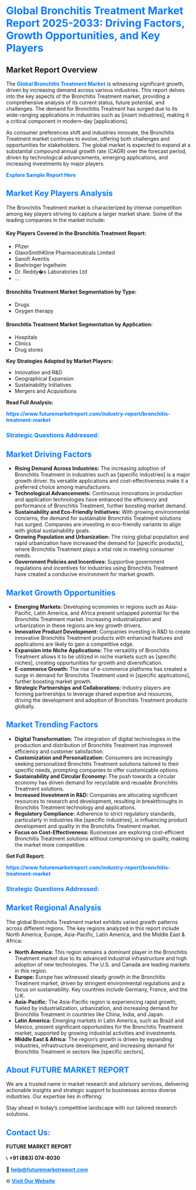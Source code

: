 <h1 style="color: #007BFF;">Global Bronchitis Treatment Market Report 2025-2033: Driving Factors, Growth Opportunities, and Key Players</h1>

<section id="overview">
<h2>Market Report Overview</h2>
<p>The <a href="https://www.futuremarketreport.com/industry-report/bronchitis-treatment-market" style="color: #007BFF; text-decoration: none;"><strong>Global Bronchitis Treatment Market</strong></a> is witnessing significant growth, driven by increasing demand across various industries. This report delves into the key aspects of the Bronchitis Treatment market, providing a comprehensive analysis of its current status, future potential, and challenges. The demand for Bronchitis Treatment has surged due to its wide-ranging applications in industries such as [insert industries], making it a critical component in modern-day [applications].</p>
<p>As consumer preferences shift and industries innovate, the Bronchitis Treatment market continues to evolve, offering both challenges and opportunities for stakeholders. The global market is expected to expand at a substantial compound annual growth rate (CAGR) over the forecast period, driven by technological advancements, emerging applications, and increasing investments by major players.</p>
</section>

<section id="overview">
<p><a href="https://www.futuremarketreport.com/request-sample/reportId=108436" style="color: #007BFF; text-decoration: none;"><strong>Explore Sample Report Here</strong></a></p>
</section>

<section id="key-players">
<h2 style="color: #007BFF;">Market Key Players Analysis</h2>
<p>The Bronchitis Treatment market is characterized by intense competition among key players striving to capture a larger market share. Some of the leading companies in the market include:</p>
<h4>Key Players Covered in the Bronchitis Treatment Report:</h4>
<ul><li>Pfizer</li><li>GlaxoSmithKline Pharmaceuticals Limited</li><li>Sanofi Aventis</li><li>Boehringer Ingelheim</li><li>Dr. Reddy�s Laboratories Ltd</li><li>...</li></ul>
<h4>Bronchitis Treatment Market Segmentation by Type:</h4>
<ul><li>Drugs</li><li>Oxygen therapy</li></ul>

<h4>Bronchitis Treatment Market Segmentation by Application:</h4>
<ul><li>Hospitals</li><li>Clinics</li><li>Drug stores</li></ul>
<p><strong>Key Strategies Adopted by Market Players:</strong></p>
<ul>
<li>Innovation and R&D</li>
<li>Geographical Expansion</li>
<li>Sustainability Initiatives</li>
<li>Mergers and Acquisitions</li>
</ul>
</section>

<section>
<p><strong>Read Full Analysis: </strong></p><a href="https://www.futuremarketreport.com/industry-report/bronchitis-treatment-market" style="color: #007BFF; text-decoration: none;"><strong>https://www.futuremarketreport.com/industry-report/bronchitis-treatment-market</strong></a>
<h3 style="color: #007BFF;">Strategic Questions Addressed:</h3>
</section>

<section id="driving-factors">
<h2 style="color: #007BFF;">Market Driving Factors</h2>
<ul>
<li><strong>Rising Demand Across Industries:</strong> The increasing adoption of Bronchitis Treatment in industries such as [specific industries] is a major growth driver. Its versatile applications and cost-effectiveness make it a preferred choice among manufacturers.</li>
<li><strong>Technological Advancements:</strong> Continuous innovations in production and application technologies have enhanced the efficiency and performance of Bronchitis Treatment, further boosting market demand.</li>
<li><strong>Sustainability and Eco-Friendly Initiatives:</strong> With growing environmental concerns, the demand for sustainable Bronchitis Treatment solutions has surged. Companies are investing in eco-friendly variants to align with global sustainability goals.</li>
<li><strong>Growing Population and Urbanization:</strong> The rising global population and rapid urbanization have increased the demand for [specific products], where Bronchitis Treatment plays a vital role in meeting consumer needs.</li>
<li><strong>Government Policies and Incentives:</strong> Supportive government regulations and incentives for industries using Bronchitis Treatment have created a conducive environment for market growth.</li>
</ul>
</section>

<section id="growth-opportunities">
<h2 style="color: #007BFF;">Market Growth Opportunities</h2>
<ul>
<li><strong>Emerging Markets:</strong> Developing economies in regions such as Asia-Pacific, Latin America, and Africa present untapped potential for the Bronchitis Treatment market. Increasing industrialization and urbanization in these regions are key growth drivers.</li>
<li><strong>Innovative Product Development:</strong> Companies investing in R&D to create innovative Bronchitis Treatment products with enhanced features and applications are likely to gain a competitive edge.</li>
<li><strong>Expansion into Niche Applications:</strong> The versatility of Bronchitis Treatment allows it to be utilized in niche markets such as [specific niches], creating opportunities for growth and diversification.</li>
<li><strong>E-commerce Growth:</strong> The rise of e-commerce platforms has created a surge in demand for Bronchitis Treatment used in [specific applications], further boosting market growth.</li>
<li><strong>Strategic Partnerships and Collaborations:</strong> Industry players are forming partnerships to leverage shared expertise and resources, driving the development and adoption of Bronchitis Treatment products globally.</li>
</ul>
</section>

<section id="trending-factors">
<h2 style="color: #007BFF;">Market Trending Factors</h2>
<ul>
<li><strong>Digital Transformation:</strong> The integration of digital technologies in the production and distribution of Bronchitis Treatment has improved efficiency and customer satisfaction.</li>
<li><strong>Customization and Personalization:</strong> Consumers are increasingly seeking personalized Bronchitis Treatment solutions tailored to their specific needs, prompting companies to offer customizable options.</li>
<li><strong>Sustainability and Circular Economy:</strong> The push towards a circular economy has driven demand for recyclable and reusable Bronchitis Treatment solutions.</li>
<li><strong>Increased Investment in R&D:</strong> Companies are allocating significant resources to research and development, resulting in breakthroughs in Bronchitis Treatment technology and applications.</li>
<li><strong>Regulatory Compliance:</strong> Adherence to strict regulatory standards, particularly in industries like [specific industries], is influencing product development and quality in the Bronchitis Treatment market.</li>
<li><strong>Focus on Cost-Effectiveness:</strong> Businesses are exploring cost-efficient Bronchitis Treatment solutions without compromising on quality, making the market more competitive.</li>
</ul>
</section>

<section>
<p><strong>Get Full Report: </strong></p><a href="https://www.futuremarketreport.com/industry-report/bronchitis-treatment-market" style="color: #007BFF; text-decoration: none;"><strong>https://www.futuremarketreport.com/industry-report/bronchitis-treatment-market</strong></a>
<h3 style="color: #007BFF;">Strategic Questions Addressed:</h3>
</section>


<section id="regional-analysis">
<h2 style="color: #007BFF;">Market Regional Analysis</h2>
<p>The global Bronchitis Treatment market exhibits varied growth patterns across different regions. The key regions analyzed in this report include North America, Europe, Asia-Pacific, Latin America, and the Middle East & Africa:</p>
<ul>
<li><strong>North America:</strong> This region remains a dominant player in the Bronchitis Treatment market due to its advanced industrial infrastructure and high adoption of new technologies. The U.S. and Canada are leading markets in this region.</li>
<li><strong>Europe:</strong> Europe has witnessed steady growth in the Bronchitis Treatment market, driven by stringent environmental regulations and a focus on sustainability. Key countries include Germany, France, and the U.K.</li>
<li><strong>Asia-Pacific:</strong> The Asia-Pacific region is experiencing rapid growth, fueled by industrialization, urbanization, and increasing demand for Bronchitis Treatment in countries like China, India, and Japan.</li>
<li><strong>Latin America:</strong> Emerging markets in Latin America, such as Brazil and Mexico, present significant opportunities for the Bronchitis Treatment market, supported by growing industrial activities and investments.</li>
<li><strong>Middle East & Africa:</strong> The region’s growth is driven by expanding industries, infrastructure development, and increasing demand for Bronchitis Treatment in sectors like [specific sectors].</li>
</ul>
</section>

<footer>
<h2 style="color: #007BFF;">About FUTURE MARKET REPORT</h2>
<p>We are a trusted name in market research and advisory services, delivering actionable insights and strategic support to businesses across diverse industries. Our expertise lies in offering:</p>

<p>Stay ahead in today’s competitive landscape with our tailored research solutions.</p>

<h2 style="color: #007BFF;">Contact Us:</h2>
<p><strong>FUTURE MARKET REPORT</strong></p>
<p>📞 <strong>+91 (883) 074-8030</strong></p>
<p>📧 <strong><a href="mailto:help@futuremarketreport.com" style="color: #007BFF;">help@futuremarketreport.com</a></strong></p>
<p>🌐 <strong><a href="https://www.futuremarketreport.com/" style="color: #007BFF;">Visit Our Website</a></strong></p>
</footer>